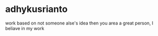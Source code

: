 # adhykusrianto
work based on not someone alse's idea then you area a great person, I beliave in my work

